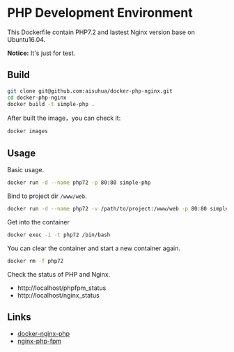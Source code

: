 # PHP Development Environment

This Dockerfile contain PHP7.2 and lastest Nginx version base on Ubuntu16.04.

**Notice:** It's just for test.

## Build

```sh
git clone git@github.com:aisuhua/docker-php-nginx.git
cd docker-php-nginx
docker build -t simple-php .
```

After built the image，you can check it:

```sh
docker images
```

## Usage

Basic usage.

```sh
docker run -d --name php72 -p 80:80 simple-php
```

Bind to project dir `/www/web`. 

```sh
docker run -d --name php72 -v /path/to/project:/www/web -p 80:80 simple-php
```

Get into the container

```sh
docker exec -i -t php72 /bin/bash
```

You can clear the container and start a new container again.

```sh
docker rm -f php72
```

Check the status of PHP and Nginx.

- http://localhost/phpfpm_status
- http://localhost/nginx_status

## Links

- [docker-nginx-php](https://github.com/fideloper/docker-nginx-php)
- [nginx-php-fpm](https://github.com/richarvey/nginx-php-fpm)

